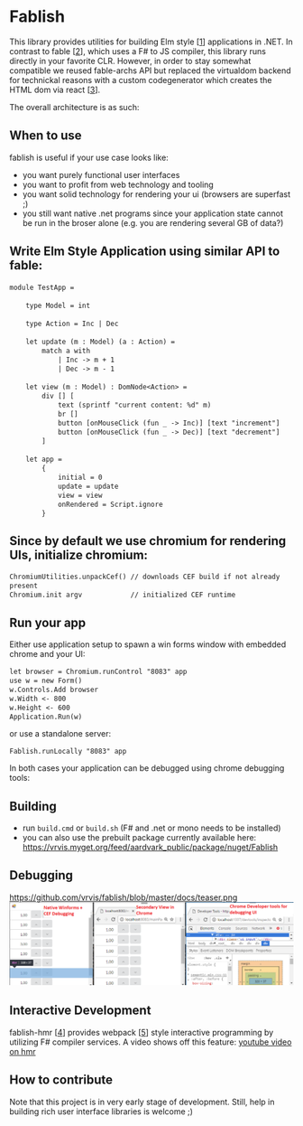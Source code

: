 # Fablish
This library provides utilities for building Elm style [[1]] applications in .NET.
In contrast to fable [[2]], which uses a F# to JS compiler, this library runs directly in your favorite CLR. 
However, in order to stay somewhat compatible we reused fable-archs API but replaced the virtualdom backend
for technickal reasons with a custom codegenerator which creates the HTML dom via react [[3]].

The overall architecture is as such:

## When to use

fablish is useful if your use case looks like:
 - you want purely functional user interfaces
 - you want to profit from web technology and tooling
 - you want solid technology for rendering your ui (browsers are superfast ;)
 - you still want native .net programs since your application state cannot be run in the broser alone (e.g. you are rendering several GB of data?)

## Write Elm Style Application using similar API to fable:

```F#
module TestApp =

    type Model = int

    type Action = Inc | Dec

    let update (m : Model) (a : Action) =
        match a with
            | Inc -> m + 1
            | Dec -> m - 1

    let view (m : Model) : DomNode<Action> =
        div [] [
            text (sprintf "current content: %d" m)
            br []
            button [onMouseClick (fun _ -> Inc)] [text "increment"]
            button [onMouseClick (fun _ -> Dec)] [text "decrement"]
        ]

    let app =
        {
            initial = 0
            update = update 
            view = view
            onRendered = Script.ignore
        }

```

## Since by default we use chromium for rendering UIs, initialize chromium:
```F#
ChromiumUtilities.unpackCef() // downloads CEF build if not already present
Chromium.init argv            // initialized CEF runtime
```

## Run your app

Either use application setup to spawn a win forms window with embedded chrome and your UI:
```F#
let browser = Chromium.runControl "8083" app
use w = new Form()
w.Controls.Add browser
w.Width <- 800
w.Height <- 600
Application.Run(w) 
```

or use a standalone server:
```F#
Fablish.runLocally "8083" app
```

In both cases your application can be debugged using chrome debugging tools:

## Building

- run ``build.cmd`` or ``build.sh`` (F# and .net or mono needs to be installed)
- you can also use the prebuilt package currently available here: https://vrvis.myget.org/feed/aardvark_public/package/nuget/Fablish

## Debugging
https://github.com/vrvis/fablish/blob/master/docs/teaser.png
![alt text](docs/teaser.png)

## Interactive Development

fablish-hmr [[4]] provides webpack [[5]] style interactive programming by utilizing F# compiler services. A video shows off this feature: [youtube video on hmr](https://www.youtube.com/watch?v=if5Natbyx0s&feature=youtu.be)

## How to contribute 

Note that this project is in very early stage of development. Still, help in building rich user interface libraries
is welcome ;)

 [1]: https://guide.elm-lang.org/architecture/
 
 [2]: http://fable.io/fable-arch/
 
 [3]: https://facebook.github.io/react/
 
 [4]: https://github.com/vrvis/fablish/tree/master/src/fablish-hmr
 
 [5]: https://webpack.github.io/

 [6]: https://www.youtube.com/watch?v=if5Natbyx0s&feature=youtu.be
